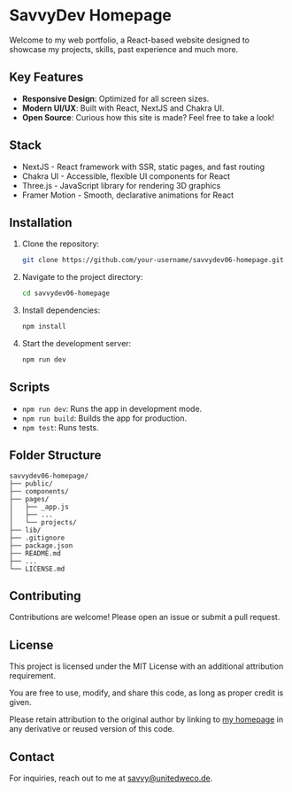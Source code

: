 # SavvyDev Homepage

Welcome to my web portfolio, a React-based website designed to showcase my projects, skills, past experience and much more.

## Key Features

- **Responsive Design**: Optimized for all screen sizes.
- **Modern UI/UX**: Built with React, NextJS and Chakra UI.
- **Open Source**: Curious how this site is made? Feel free to take a look!

## Stack

- NextJS - React framework with SSR, static pages, and fast routing
- Chakra UI - Accessible, flexible UI components for React
- Three.js - JavaScript library for rendering 3D graphics
- Framer Motion - Smooth, declarative animations for React

## Installation

1. Clone the repository:
   ```bash
   git clone https://github.com/your-username/savvydev06-homepage.git
   ```
2. Navigate to the project directory:
   ```bash
   cd savvydev06-homepage
   ```
3. Install dependencies:
   ```bash
   npm install
   ```
4. Start the development server:
   ```bash
   npm run dev
   ```

## Scripts

- `npm run dev`: Runs the app in development mode.
- `npm run build`: Builds the app for production.
- `npm test`: Runs tests.

## Folder Structure

```
savvydev06-homepage/
├── public/
├── components/
├── pages/
│   ├── _app.js
│   ├── ...
│   └── projects/
├── lib/
├── .gitignore
├── package.json
├── README.md
├── ...
└── LICENSE.md
```

## Contributing

Contributions are welcome! Please open an issue or submit a pull request.

## License

This project is licensed under the MIT License with an additional attribution requirement.

You are free to use, modify, and share this code, as long as proper credit is given.

Please retain attribution to the original author by linking to [my homepage](https://savvydev.me/) in any derivative or reused version of this code.

## Contact

For inquiries, reach out to me at [savvy@unitedweco.de](mailto:savvy@unitedweco.de).
